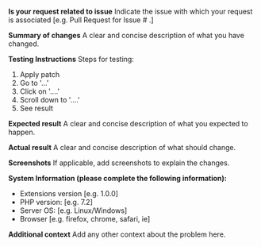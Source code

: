 **Is your request related to issue**
Indicate the issue with which your request is associated [e.g. Pull Request for Issue # .]

**Summary of changes**
A clear and concise description of what you have changed.

**Testing Instructions**
Steps for testing:
1. Apply patch
2. Go to '...'
3. Click on '....'
4. Scroll down to '....'
5. See result

**Expected result**
A clear and concise description of what you expected to happen.

**Actual result**
A clear and concise description of what should change.

**Screenshots**
If applicable, add screenshots to explain the changes.

**System Information (please complete the following information):**
 - Extensions version [e.g. 1.0.0]
 - PHP version: [e.g. 7.2]
 - Server OS: [e.g. Linux/Windows]
 - Browser [e.g. firefox, chrome, safari, ie]
 
 **Additional context**
 Add any other context about the problem here.